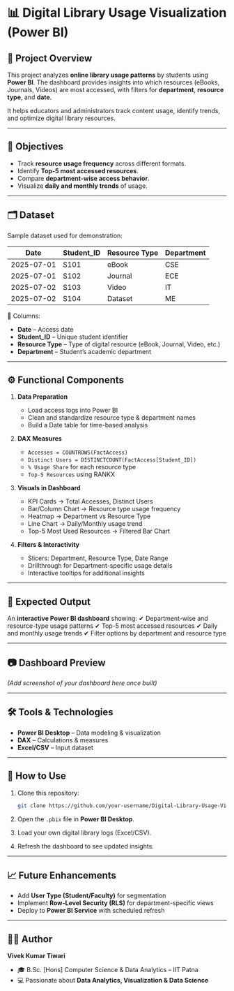 # 📊 Digital Library Usage Visualization (Power BI)

## 📌 Project Overview

This project analyzes **online library usage patterns** by students using **Power BI**.
The dashboard provides insights into which resources (eBooks, Journals, Videos) are most accessed, with filters for **department**, **resource type**, and **date**.

It helps educators and administrators track content usage, identify trends, and optimize digital library resources.

---

## 🎯 Objectives

* Track **resource usage frequency** across different formats.
* Identify **Top-5 most accessed resources**.
* Compare **department-wise access behavior**.
* Visualize **daily and monthly trends** of usage.

---

## 🗂️ Dataset

Sample dataset used for demonstration:

| Date       | Student\_ID | Resource Type | Department |
| ---------- | ----------- | ------------- | ---------- |
| 2025-07-01 | S101        | eBook         | CSE        |
| 2025-07-01 | S102        | Journal       | ECE        |
| 2025-07-02 | S103        | Video         | IT         |
| 2025-07-02 | S104        | Dataset       | ME         |

📌 Columns:

* **Date** – Access date
* **Student\_ID** – Unique student identifier
* **Resource Type** – Type of digital resource (eBook, Journal, Video, etc.)
* **Department** – Student’s academic department

---

## ⚙️ Functional Components

1. **Data Preparation**

   * Load access logs into Power BI
   * Clean and standardize resource type & department names
   * Build a Date table for time-based analysis

2. **DAX Measures**

   * `Accesses = COUNTROWS(FactAccess)`
   * `Distinct Users = DISTINCTCOUNT(FactAccess[Student_ID])`
   * `% Usage Share` for each resource type
   * `Top-5 Resources` using RANKX

3. **Visuals in Dashboard**

   * KPI Cards → Total Accesses, Distinct Users
   * Bar/Column Chart → Resource type usage frequency
   * Heatmap → Department vs Resource Type
   * Line Chart → Daily/Monthly usage trend
   * Top-5 Most Used Resources → Filtered Bar Chart

4. **Filters & Interactivity**

   * Slicers: Department, Resource Type, Date Range
   * Drillthrough for Department-specific usage details
   * Interactive tooltips for additional insights

---

## 🚀 Expected Output

An **interactive Power BI dashboard** showing:
✔ Department-wise and resource-type usage patterns
✔ Top-5 most accessed resources
✔ Daily and monthly usage trends
✔ Filter options by department and resource type

---

## 📷 Dashboard Preview

*(Add screenshot of your dashboard here once built)*

---

## 🛠️ Tools & Technologies

* **Power BI Desktop** – Data modeling & visualization
* **DAX** – Calculations & measures
* **Excel/CSV** – Input dataset

---

## 📌 How to Use

1. Clone this repository:

   ```bash
   git clone https://github.com/your-username/Digital-Library-Usage-Visualization.git
   ```
2. Open the `.pbix` file in **Power BI Desktop**.
3. Load your own digital library logs (Excel/CSV).
4. Refresh the dashboard to see updated insights.

---

## 📈 Future Enhancements

* Add **User Type (Student/Faculty)** for segmentation
* Implement **Row-Level Security (RLS)** for department-specific views
* Deploy to **Power BI Service** with scheduled refresh

---

## 👨‍💻 Author

**Vivek Kumar Tiwari**

* 🎓 B.Sc. \[Hons] Computer Science & Data Analytics – IIT Patna
* 💻 Passionate about **Data Analytics, Visualization & Data Science**

